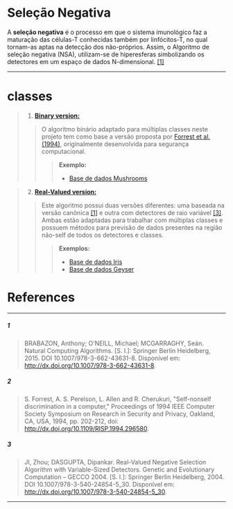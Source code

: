 # Seleção Negativa

A **seleção negativa** é o processo em que o sistema imunológico faz a maturação das células-T conhecidas também por linfócitos-T, no qual tornam-as aptas na detecção dos não-próprios. Assim, o Algoritmo de seleção negativa (NSA), utilizam-se de hiperesferas simbolizando os detectores em um espaço de dados N-dimensional. [[1]](#ref1)

---

# classes

> 1. **[Binary version:](BNSA.md)**
>> O algoritmo binário adaptado para múltiplas classes neste projeto tem como base a versão proposta por [Forrest et al. (1994)](#2), originalmente desenvolvida para segurança computacional.
>>> **Exemplo:**
>>> + [Base de dados Mushrooms](https://github.com/AIS-Package/aisp/blob/main/examples/BNSA/mushrooms_dataBase_example_pt-br.ipynb)

> 2. **[Real-Valued version:](RNSA.md)**
>>Este algoritmo possui duas versões diferentes: uma baseada na versão canônica [[1]](#1) e outra com detectores de raio variável [[3]](#3). Ambas estão adaptadas para trabalhar com múltiplas classes e possuem métodos para previsão de dados presentes na região não-self de todos os detectores e classes.
>>> **Exemplos:**
>>> +  [Base de dados Iris](https://github.com/AIS-Package/aisp/blob/main/examples/RNSA/iris_dataBase_example_pt-br.ipynb)
>>> +  [Base de dados Geyser](https://github.com/AIS-Package/aisp/blob/main/examples/RNSA/geyser_dataBase_example_pt-br.ipynb)

# References

---

##### 1 
> BRABAZON, Anthony; O’NEILL, Michael; MCGARRAGHY, Seán. Natural Computing Algorithms. [S. l.]: Springer Berlin Heidelberg, 2015. DOI 10.1007/978-3-662-43631-8. Disponível em: http://dx.doi.org/10.1007/978-3-662-43631-8.

##### 2
> S. Forrest, A. S. Perelson, L. Allen and R. Cherukuri, "Self-nonself discrimination in a computer," Proceedings of 1994 IEEE Computer Society Symposium on Research in Security and Privacy, Oakland, CA, USA, 1994, pp. 202-212, doi: http://dx.doi.org/10.1109/RISP.1994.296580.

##### 3
> JI, Zhou; DASGUPTA, Dipankar. Real-Valued Negative Selection Algorithm with Variable-Sized Detectors. Genetic and Evolutionary Computation – GECCO 2004. [S. l.]: Springer Berlin Heidelberg, 2004. DOI 10.1007/978-3-540-24854-5_30. Disponível em: http://dx.doi.org/10.1007/978-3-540-24854-5_30.

---